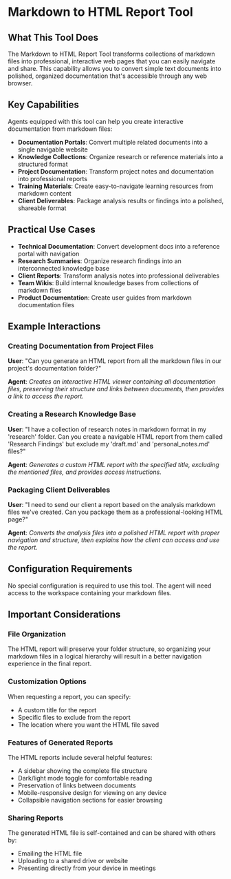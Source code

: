 # Markdown to HTML Report Tool

## What This Tool Does

The Markdown to HTML Report Tool transforms collections of markdown files into professional, interactive web pages that you can easily navigate and share. This capability allows you to convert simple text documents into polished, organized documentation that's accessible through any web browser.

## Key Capabilities

Agents equipped with this tool can help you create interactive documentation from markdown files:

- **Documentation Portals**: Convert multiple related documents into a single navigable website
- **Knowledge Collections**: Organize research or reference materials into a structured format
- **Project Documentation**: Transform project notes and documentation into professional reports
- **Training Materials**: Create easy-to-navigate learning resources from markdown content
- **Client Deliverables**: Package analysis results or findings into a polished, shareable format

## Practical Use Cases

- **Technical Documentation**: Convert development docs into a reference portal with navigation
- **Research Summaries**: Organize research findings into an interconnected knowledge base
- **Client Reports**: Transform analysis notes into professional deliverables
- **Team Wikis**: Build internal knowledge bases from collections of markdown files
- **Product Documentation**: Create user guides from markdown documentation files

## Example Interactions

### Creating Documentation from Project Files

**User**: "Can you generate an HTML report from all the markdown files in our project's documentation folder?"

**Agent**: *Creates an interactive HTML viewer containing all documentation files, preserving their structure and links between documents, then provides a link to access the report.*

### Creating a Research Knowledge Base

**User**: "I have a collection of research notes in markdown format in my 'research' folder. Can you create a navigable HTML report from them called 'Research Findings' but exclude my 'draft.md' and 'personal_notes.md' files?"

**Agent**: *Generates a custom HTML report with the specified title, excluding the mentioned files, and provides access instructions.*

### Packaging Client Deliverables

**User**: "I need to send our client a report based on the analysis markdown files we've created. Can you package them as a professional-looking HTML page?"

**Agent**: *Converts the analysis files into a polished HTML report with proper navigation and structure, then explains how the client can access and use the report.*

## Configuration Requirements

No special configuration is required to use this tool. The agent will need access to the workspace containing your markdown files.

## Important Considerations

### File Organization

The HTML report will preserve your folder structure, so organizing your markdown files in a logical hierarchy will result in a better navigation experience in the final report.

### Customization Options

When requesting a report, you can specify:
- A custom title for the report
- Specific files to exclude from the report
- The location where you want the HTML file saved

### Features of Generated Reports

The HTML reports include several helpful features:
- A sidebar showing the complete file structure
- Dark/light mode toggle for comfortable reading
- Preservation of links between documents
- Mobile-responsive design for viewing on any device
- Collapsible navigation sections for easier browsing

### Sharing Reports

The generated HTML file is self-contained and can be shared with others by:
- Emailing the HTML file
- Uploading to a shared drive or website
- Presenting directly from your device in meetings